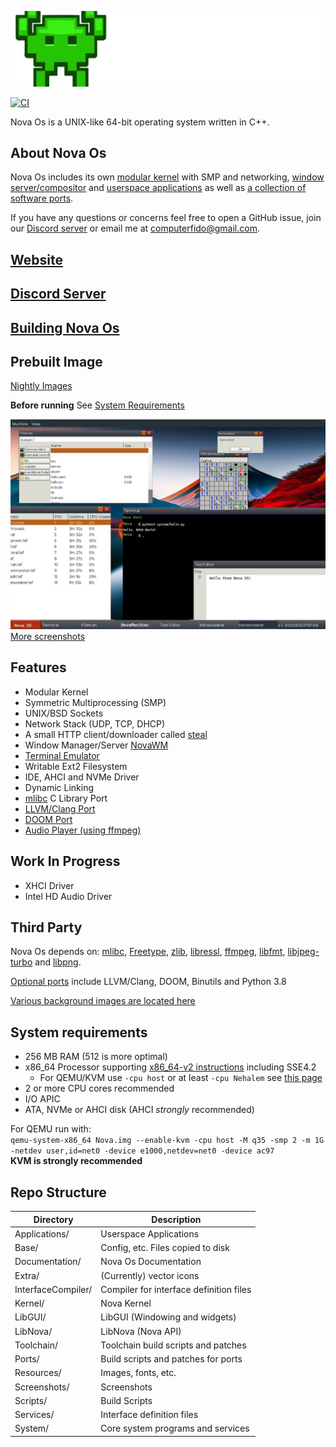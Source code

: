 ![banner](Extra/nova.svg)

[![CI](https://github.com/LemonOSProject/LemonOS/actions/workflows/ci.yml/badge.svg)](https://github.com/LemonOSProject/LemonOS/actions/workflows/ci.yml)

Nova Os is a UNIX-like 64-bit operating system written in C++.

## About Nova Os
Nova Os includes its own [modular kernel](Kernel) with SMP and networking, [window server/compositor](System/NovaWM) and [userspace applications](Applications) as well as [a collection of software ports](Ports).

If you have any questions or concerns feel free to open a GitHub issue, join our [Discord server](https://discord.gg/NAYp6AUYWM) or email me at computerfido@gmail.com.

## [Website](https://NovaOs.org)
## [Discord Server](https://discord.gg/NAYp6AUYWM)
## [Building Nova Os](Documentation/Build/Building-Nova-OS.md)

## Prebuilt Image
[Nightly Images](https://github.com/NovaOsProject/NovaOs/releases)

**Before running**
See [System Requirements](#system-requirements)

![Nova Os Screenshot](Screenshots/image.png)\
[More screenshots](Screenshots)
## Features
- Modular Kernel
- Symmetric Multiprocessing (SMP)
- UNIX/BSD Sockets
- Network Stack (UDP, TCP, DHCP)
- A small HTTP client/downloader called [steal](Applications/Steal)
- Window Manager/Server [NovaWM](System/NovaWM)
- [Terminal Emulator](Applications/Terminal)
- Writable Ext2 Filesystem
- IDE, AHCI and NVMe Driver
- Dynamic Linking
- [mlibc](https://github.com/managarm/mlibc) C Library Port
- [LLVM/Clang Port](https://github.com/NovaOsProject/llvm-project)
- [DOOM Port](https://github.com/NovaOsProject/NovaDOOM)
- [Audio Player (using ffmpeg)](Applications/AudioPlayer)

## Work In Progress
- XHCI Driver
- Intel HD Audio Driver

## Third Party

Nova Os depends on:
[mlibc](https://github.com/managarm/mlibc), [Freetype](https://freetype.org/), [zlib](https://z-lib.org/), [libressl](https://www.libressl.org/), [ffmpeg](https://ffmpeg.org/), [libfmt](https://fmt.dev), [libjpeg-turbo](https://libjpeg-turbo.org/) and [libpng](http://www.libpng.org/pub/png/libpng.html).

[Optional ports](Ports/) include LLVM/Clang, DOOM, Binutils and Python 3.8

[Various background images are located here](Base/Nova/resources/backgrounds)

## System requirements
- 256 MB RAM (512 is more optimal)
- x86_64 Processor supporting [x86_64-v2 instructions](https://en.wikipedia.org/wiki/X86-64#Microarchitecture_levels) including SSE4.2
    - For QEMU/KVM use `-cpu host` or at least `-cpu Nehalem` see [this page](https://qemu-project.gitlab.io/qemu/system/target-i386.html)
- 2 or more CPU cores recommended
- I/O APIC
- ATA, NVMe or AHCI disk (AHCI *strongly* recommended)

For QEMU run with: \
```qemu-system-x86_64 Nova.img --enable-kvm -cpu host -M q35 -smp 2 -m 1G -netdev user,id=net0 -device e1000,netdev=net0 -device ac97``` \
**KVM is strongly recommended**

## Repo Structure

| Directory          | Description                              |
| ------------------ | ---------------------------------------- |
| Applications/      | Userspace Applications                   |
| Base/              | Config, etc. Files copied to disk        |
| Documentation/     | Nova Os Documentation                   |
| Extra/             | (Currently) vector icons                 |
| InterfaceCompiler/ |  Compiler for interface definition files |
| Kernel/            | Nova Kernel                             |
| LibGUI/            | LibGUI (Windowing and widgets)           |
| LibNova/          | LibNova (Nova API)                     |
| Toolchain/         | Toolchain build scripts and patches      |
| Ports/             | Build scripts and patches for ports      |
| Resources/         | Images, fonts, etc.                      |
| Screenshots/       | Screenshots                              |
| Scripts/           | Build Scripts                            |
| Services/          | Interface definition files               |
| System/            | Core system programs and services        |
